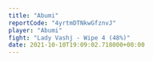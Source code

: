 ```yaml
---
title: "Abumi"
reportCode: "4yrtmDTNkwGfznvJ"
player: "Abumi"
fight: "Lady Vashj - Wipe 4 (48%)"
date: 2021-10-10T19:09:02.718000+00:00
---
```

